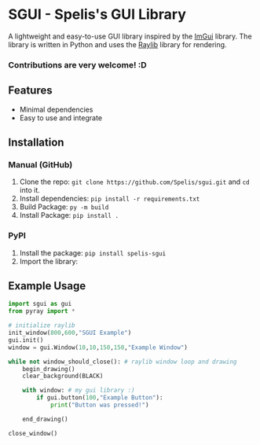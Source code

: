 # SGUI - Spelis's GUI Library

A lightweight and easy-to-use GUI library inspired by the [ImGui](https://github.com/ocornut/imgui) library. The library is written in Python and uses the [Raylib](https://github.com/raysan5/raylib) library for rendering.

### Contributions are very welcome! :D

## Features
- Minimal dependencies
- Easy to use and integrate

## Installation
### Manual (GitHub)
1. Clone the repo: `git clone https://github.com/Spelis/sgui.git` and `cd` into it.
2. Install dependencies: `pip install -r requirements.txt`
3. Build Package: `py -m build`
4. Install Package: `pip install .`
### PyPI
1. Install the package: `pip install spelis-sgui`
2. Import the library: 

## Example Usage
```python
import sgui as gui
from pyray import *

# initialize raylib
init_window(800,600,"SGUI Example")
gui.init()
window = gui.Window(10,10,150,150,"Example Window")

while not window_should_close(): # raylib window loop and drawing
    begin_drawing()
    clear_background(BLACK)

    with window: # my gui library :)
        if gui.button(100,"Example Button"):
            print("Button was pressed!")

    end_drawing()

close_window()
```
